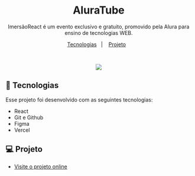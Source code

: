 <h1 align="center"> AluraTube </h1>

<p align="center">
ImersãoReact é um evento exclusivo e gratuito, promovido pela Alura para ensino de tecnologias WEB. <br/>
</p>

<p align="center">
  <a href="#-tecnologias">Tecnologias</a>&nbsp;&nbsp;&nbsp;|&nbsp;&nbsp;&nbsp;
  <a href="#-projeto">Projeto</a>&nbsp;&nbsp;&nbsp;
</p>

<br>

<p align="center">
  <img src="https://pbs.twimg.com/media/FnK29-DX0AArcL7?format=jpg&name=small">
</p>

## 🚀 Tecnologias

Esse projeto foi desenvolvido com as seguintes tecnologias:

- React
- Git e Github
- Figma
- Vercel

## 💻 Projeto



- [Visite o projeto online](https://alura-tube-beige.vercel.app/)

